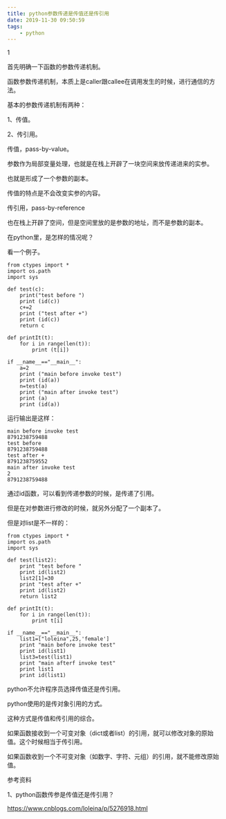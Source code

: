 ```yaml
---
title: python参数传递是传值还是传引用
date: 2019-11-30 09:50:59
tags:
	- python
---
```


1

首先明确一下函数的参数传递机制。

函数参数传递机制，本质上是caller跟callee在调用发生的时候，进行通信的方法。

基本的参数传递机制有两种：

1、传值。

2、传引用。



传值，pass-by-value。

参数作为局部变量处理，也就是在栈上开辟了一块空间来放传递进来的实参。

也就是形成了一个参数的副本。

传值的特点是不会改变实参的内容。



传引用，pass-by-reference

也在栈上开辟了空间，但是空间里放的是参数的地址，而不是参数的副本。



在python里，是怎样的情况呢？

看一个例子。

```
from ctypes import *
import os.path
import sys

def test(c):
    print("test before ")
    print (id(c))
    c+=2
    print ("test after +")
    print (id(c))
    return c

def printIt(t):
    for i in range(len(t)):
        print (t[i])

if __name__=="__main__":
    a=2
    print ("main before invoke test")
    print (id(a))
    n=test(a)
    print ("main after invoke test")
    print (a)
    print (id(a))
```

运行输出是这样：

```
main before invoke test
8791238759488
test before 
8791238759488
test after +
8791238759552
main after invoke test
2
8791238759488
```

通过id函数，可以看到传递参数的时候，是传递了引用。

但是在对参数进行修改的时候，就另外分配了一个副本了。



但是对list是不一样的：

```
from ctypes import *
import os.path  
import sys

def test(list2):
    print "test before "
    print id(list2)
    list2[1]=30
    print "test after +"
    print id(list2)
    return list2

def printIt(t):
    for i in range(len(t)):
        print t[i]

if __name__=="__main__":
    list1=["loleina",25,'female']
    print "main before invoke test"
    print id(list1)
    list3=test(list1)
    print "main afterf invoke test"
    print list1
    print id(list1)
```



python不允许程序员选择传值还是传引用。

python使用的是传对象引用的方式。

这种方式是传值和传引用的综合。

如果函数接收到一个可变对象（dict或者list）的引用，就可以修改对象的原始值。这个时候相当于传引用。

如果函数收到一个不可变对象（如数字、字符、元组）的引用，就不能修改原始值。





参考资料

1、python函数传参是传值还是传引用？

https://www.cnblogs.com/loleina/p/5276918.html
